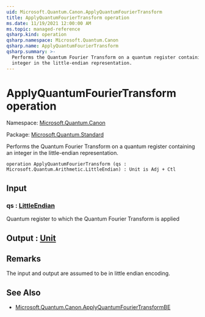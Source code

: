 ```yaml
---
uid: Microsoft.Quantum.Canon.ApplyQuantumFourierTransform
title: ApplyQuantumFourierTransform operation
ms.date: 11/19/2021 12:00:00 AM
ms.topic: managed-reference
qsharp.kind: operation
qsharp.namespace: Microsoft.Quantum.Canon
qsharp.name: ApplyQuantumFourierTransform
qsharp.summary: >-
  Performs the Quantum Fourier Transform on a quantum register containing an
  integer in the little-endian representation.
---
```


# ApplyQuantumFourierTransform operation

Namespace: [Microsoft.Quantum.Canon](xref:Microsoft.Quantum.Canon)

Package: [Microsoft.Quantum.Standard](https://nuget.org/packages/Microsoft.Quantum.Standard)


Performs the Quantum Fourier Transform on a quantum register containing aninteger in the little-endian representation.

```qsharp
operation ApplyQuantumFourierTransform (qs : Microsoft.Quantum.Arithmetic.LittleEndian) : Unit is Adj + Ctl
```


## Input

### qs : [LittleEndian](xref:Microsoft.Quantum.Arithmetic.LittleEndian)

Quantum register to which the Quantum Fourier Transform is applied



## Output : [Unit](xref:microsoft.quantum.qsharp.valueliterals#unit-literal)



## Remarks

The input and output are assumed to be in little endian encoding.

## See Also

- [Microsoft.Quantum.Canon.ApplyQuantumFourierTransformBE](xref:Microsoft.Quantum.Canon.ApplyQuantumFourierTransformBE)